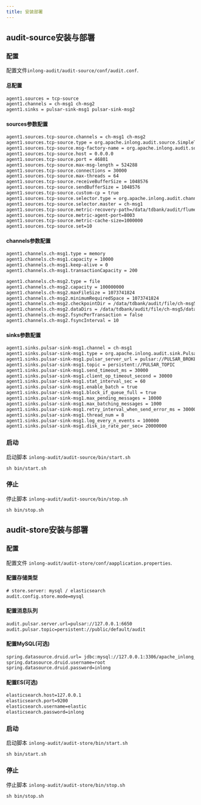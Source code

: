 ```yaml
---
title: 安装部署
---
```


## audit-source安装与部署
### 配置
配置文件`inlong-audit/audit-source/conf/audit.conf`. 

#### 总配置
```html
agent1.sources = tcp-source
agent1.channels = ch-msg1 ch-msg2
agent1.sinks = pulsar-sink-msg1 pulsar-sink-msg2
```

#### sources参数配置
```html
agent1.sources.tcp-source.channels = ch-msg1 ch-msg2
agent1.sources.tcp-source.type = org.apache.inlong.audit.source.SimpleTcpSource
agent1.sources.tcp-source.msg-factory-name = org.apache.inlong.audit.source.ServerMessageFactory
agent1.sources.tcp-source.host = 0.0.0.0
agent1.sources.tcp-source.port = 46801
agent1.sources.tcp-source.max-msg-length = 524288
agent1.sources.tcp-source.connections = 30000
agent1.sources.tcp-source.max-threads = 64
agent1.sources.tcp-source.receiveBufferSize = 1048576
agent1.sources.tcp-source.sendBufferSize = 1048576
agent1.sources.tcp-source.custom-cp = true
agent1.sources.tcp-source.selector.type = org.apache.inlong.audit.channel.FailoverChannelSelector
agent1.sources.tcp-source.selector.master = ch-msg1
agent1.sources.tcp-source.metric-recovery-path=/data/tdbank/audit/flume/recovery
agent1.sources.tcp-source.metric-agent-port=8003
agent1.sources.tcp-source.metric-cache-size=1000000
agent1.sources.tcp-source.set=10
```

#### channels参数配置
```html
agent1.channels.ch-msg1.type = memory
agent1.channels.ch-msg1.capacity = 10000
agent1.channels.ch-msg1.keep-alive = 0
agent1.channels.ch-msg1.transactionCapacity = 200

agent1.channels.ch-msg2.type = file
agent1.channels.ch-msg2.capacity = 100000000
agent1.channels.ch-msg2.maxFileSize = 1073741824
agent1.channels.ch-msg2.minimumRequiredSpace = 1073741824
agent1.channels.ch-msg2.checkpointDir = /data/tdbank/audit/file/ch-msg5/check
agent1.channels.ch-msg2.dataDirs = /data/tdbank/audit/file/ch-msg5/data
agent1.channels.ch-msg2.fsyncPerTransaction = false
agent1.channels.ch-msg2.fsyncInterval = 10
```

#### sinks参数配置
```html
agent1.sinks.pulsar-sink-msg1.channel = ch-msg1
agent1.sinks.pulsar-sink-msg1.type = org.apache.inlong.audit.sink.PulsarSink
agent1.sinks.pulsar-sink-msg1.pulsar_server_url = pulsar://PULSAR_BROKER_LIST
agent1.sinks.pulsar-sink-msg1.topic = persistent://PULSAR_TOPIC
agent1.sinks.pulsar-sink-msg1.send_timeout_ms = 30000
agent1.sinks.pulsar-sink-msg1.client_op_timeout_second = 30000
agent1.sinks.pulsar-sink-msg1.stat_interval_sec = 60
agent1.sinks.pulsar-sink-msg1.enable_batch = true
agent1.sinks.pulsar-sink-msg1.block_if_queue_full = true
agent1.sinks.pulsar-sink-msg1.max_pending_messages = 10000
agent1.sinks.pulsar-sink-msg1.max_batching_messages = 1000
agent1.sinks.pulsar-sink-msg1.retry_interval_when_send_error_ms = 30000
agent1.sinks.pulsar-sink-msg1.thread_num = 8
agent1.sinks.pulsar-sink-msg1.log_every_n_events = 100000
agent1.sinks.pulsar-sink-msg1.disk_io_rate_per_sec= 20000000
```

### 启动
启动脚本 `inlong-audit/audit-source/bin/start.sh`
```shell script
sh bin/start.sh
```

### 停止
停止脚本 `inlong-audit/audit-source/bin/stop.sh`
```shell script
sh bin/stop.sh
```


## audit-store安装与部署
### 配置
配置文件 `inlong-audit/audit-store/conf/aapplication.properties`. 

#### 配置存储类型
```html
# store.server: mysql / elasticsearch 
audit.config.store.mode=mysql
```

#### 配置消息队列
```html
audit.pulsar.server.url=pulsar://127.0.0.1:6650
audit.pulsar.topic=persistent://public/default/audit
```

#### 配置MySQL(可选)
```html
spring.datasource.druid.url= jdbc:mysql://127.0.0.1:3306/apache_inlong_audit?characterEncoding=utf8&useSSL=false&serverTimezone=GMT%2b8&rewriteBatchedStatements=true&allowMultiQueries=true&zeroDateTimeBehavior=CONVERT_TO_NULL
spring.datasource.druid.username=root
spring.datasource.druid.password=inlong
```

#### 配置ES(可选)
```html
elasticsearch.host=127.0.0.1
elasticsearch.port=9200
elasticsearch.username=elastic
elasticsearch.password=inlong
```

### 启动
启动脚本 `inlong-audit/audit-store/bin/start.sh`
```shell script
sh bin/start.sh
```

### 停止
停止脚本 `inlong-audit/audit-store/bin/stop.sh`
```shell script
sh bin/stop.sh
```